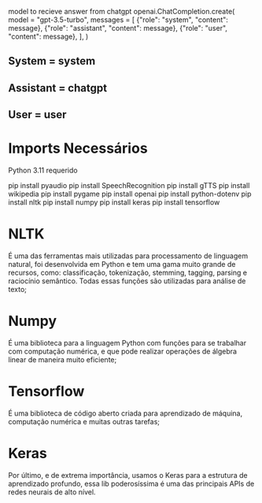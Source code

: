 model to recieve answer from chatgpt
openai.ChatCompletion.create(
    model = "gpt-3.5-turbo",
    messages = [
        {"role": "system", "content": message},
        {"role": "assistant", "content": message},
        {"role": "user", "content": message},
    ],
)

## System = system
## Assistant = chatgpt
## User = user

# Imports Necessários
Python 3.11 requerido

pip install pyaudio
pip install SpeechRecognition
pip install gTTS
pip install wikipedia
pip install pygame
pip install openai
pip install python-dotenv
pip install nltk
pip install numpy
pip install keras
pip install tensorflow

# NLTK 
É uma das ferramentas mais utilizadas para processamento de linguagem natural, foi desenvolvida em Python e tem uma gama muito grande de recursos, como: classificação, tokenização, stemming, tagging, parsing e raciocínio semântico. Todas essas funções são utilizadas para análise de texto;
# Numpy 
É uma biblioteca para a linguagem Python com funções para se trabalhar com computação numérica, e que pode realizar operações de álgebra linear de maneira muito eficiente;
# Tensorflow
É uma biblioteca de código aberto criada para aprendizado de máquina, computação numérica e muitas outras tarefas;
# Keras
Por último, e de extrema importância, usamos o Keras para a estrutura de aprendizado profundo, essa lib poderosíssima é uma das principais APIs de redes neurais de alto nível.